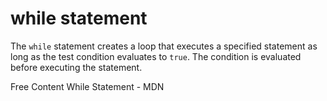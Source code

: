 # while statement

The `while` statement creates a loop that executes a specified statement as long as the test condition evaluates to `true`. The condition is evaluated before executing the statement. 

<ResourceGroupTitle>Free Content</ResourceGroupTitle>
<BadgeLink colorScheme='yellow' badgeText='Read' href='https://developer.mozilla.org/en-US/docs/Web/JavaScript/Reference/Statements/while'>While Statement - MDN</BadgeLink>
